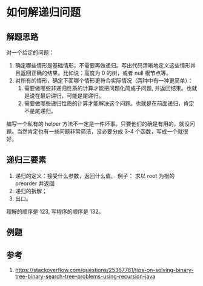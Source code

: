 # 如何解递归问题

## 解题思路

对一个给定的问题：

1. 确定哪些情形是基础情形，不需要再做递归。写出代码清晰地定义这些情形并且返回正确的结果。比如说：高度为 0 的树，或者 null 根节点等。
2. 对所有的情形，确定下面哪个情形更符合实际情况（两种中有一种更简单）：
    1. 需要做哪些非递归性质的计算才能把问题化简成子问题, 并返回结果。也就是说在最后递归，可能是尾递归。
	2. 需要做哪些递归性质的计算才能解决这个问题。也就是在前面递归，肯定不是尾递归。

编写一个私有的 helper 方法不一定是一件坏事。只要他们的确是有用的，就没问题。当然肯定也有一些问题非常简洁，没必要分成 3-4 个函数，写成一个就很好。

## 递归三要素

1. 递归的定义：接受什么参数，返回什么值。 例子： 求以 root 为根的 preorder 并返回
2. 递归的拆解；
3. 出口。

理解的顺序是 123, 写程序的顺序是 132。

## 例题

## 参考

1. https://stackoverflow.com/questions/25367781/tips-on-solving-binary-tree-binary-search-tree-problems-using-recursion-java 